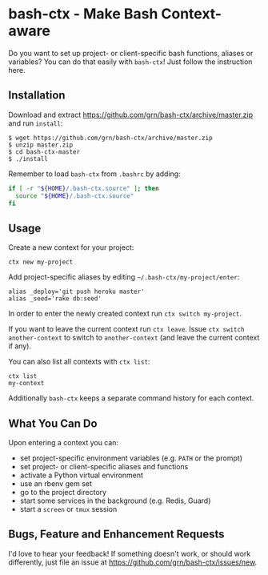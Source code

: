 # bash-ctx - Make Bash Context-aware

Do you want to set up project- or client-specific bash functions, aliases or
variables? You can do that easily with `bash-ctx`! Just follow the instruction
here.

## Installation

Download and extract https://github.com/grn/bash-ctx/archive/master.zip and run
`install`:

```
$ wget https://github.com/grn/bash-ctx/archive/master.zip
$ unzip master.zip
$ cd bash-ctx-master
$ ./install
```

Remember to load `bash-ctx` from `.bashrc` by adding:

```bash
if [ -r "${HOME}/.bash-ctx.source" ]; then
  source "${HOME}/.bash-ctx.source"
fi
```

## Usage

Create a new context for your project:

```
ctx new my-project
```

Add project-specific aliases by editing `~/.bash-ctx/my-project/enter`:

```
alias _deploy='git push heroku master'
alias _seed='rake db:seed'
```

In order to enter the newly created context run `ctx switch my-project`.

If you want to leave the current context run `ctx leave`. Issue
`ctx switch another-context` to switch to `another-context` (and leave the
current context if any).

You can also list all contexts with `ctx list`:

```
ctx list
my-context
```

Additionally `bash-ctx` keeps a separate command history for each context.

## What You Can Do

Upon entering a context you can:

* set project-specific environment variables (e.g. `PATH` or the prompt)
* set project- or client-specific aliases and functions
* activate a Python virtual environment
* use an rbenv gem set
* go to the project directory
* start some services in the background (e.g. Redis, Guard)
* start a `screen` or `tmux` session

## Bugs, Feature and Enhancement Requests

I'd love to hear your feedback! If something doesn't work, or should work
differently, just file an issue at https://github.com/grn/bash-ctx/issues/new.
